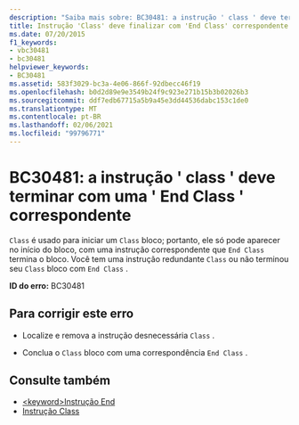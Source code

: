 ```yaml
---
description: "Saiba mais sobre: BC30481: a instrução ' class ' deve terminar com uma ' End Class ' correspondente"
title: Instrução 'Class' deve finalizar com 'End Class' correspondente
ms.date: 07/20/2015
f1_keywords:
- vbc30481
- bc30481
helpviewer_keywords:
- BC30481
ms.assetid: 583f3029-bc3a-4e06-866f-92dbecc46f19
ms.openlocfilehash: b0d2d89e9e3549b24f9c923e271b15b3b02026b3
ms.sourcegitcommit: ddf7edb67715a5b9a45e3dd44536dabc153c1de0
ms.translationtype: MT
ms.contentlocale: pt-BR
ms.lasthandoff: 02/06/2021
ms.locfileid: "99796771"
---
```

# <a name="bc30481-class-statement-must-end-with-a-matching-end-class"></a>BC30481: a instrução ' class ' deve terminar com uma ' End Class ' correspondente

`Class` é usado para iniciar um `Class` bloco; portanto, ele só pode aparecer no início do bloco, com uma instrução correspondente que `End Class` termina o bloco. Você tem uma instrução redundante `Class` ou não terminou seu `Class` bloco com `End Class` .

 **ID do erro:** BC30481

## <a name="to-correct-this-error"></a>Para corrigir este erro

- Localize e remova a instrução desnecessária `Class` .

- Conclua o `Class` bloco com uma correspondência `End Class` .

## <a name="see-also"></a>Consulte também

- [\<keyword>Instrução End](../statements/end-keyword-statement.md)
- [Instrução Class](../statements/class-statement.md)
